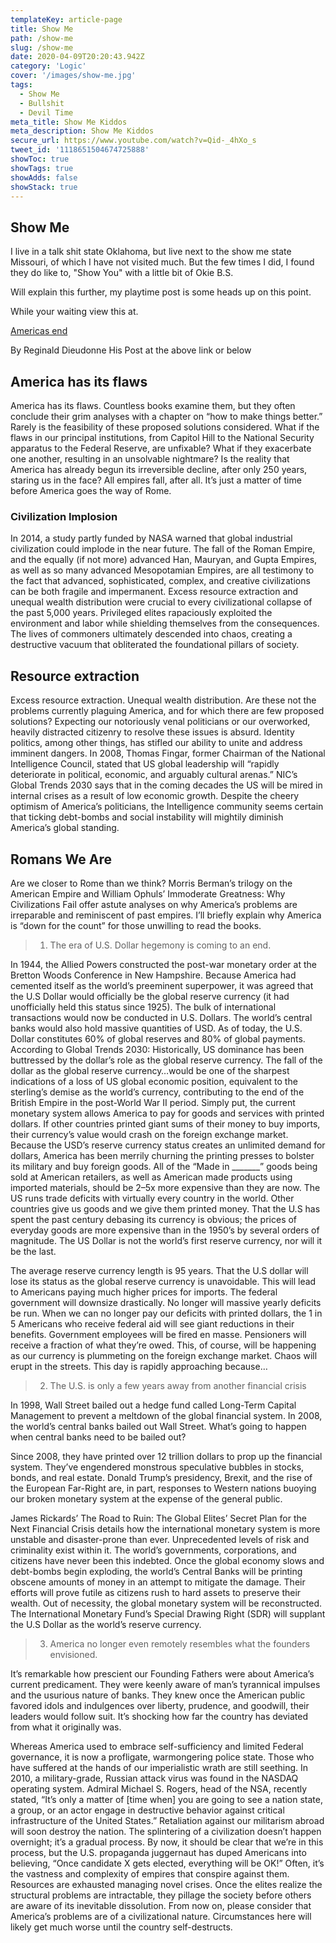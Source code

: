 ```yaml
---
templateKey: article-page
title: Show Me
path: /show-me
slug: /show-me
date: 2020-04-09T20:20:43.942Z
category: 'Logic'
cover: '/images/show-me.jpg'
tags:
  - Show Me
  - Bullshit
  - Devil Time
meta_title: Show Me Kiddos
meta_description: Show Me Kiddos
secure_url: https://www.youtube.com/watch?v=Qid-_4hXo_s
tweet_id: '1118651504674725888'
showToc: true  
showTags: true 
showAdds: false 
showStack: true
---
```


## Show Me

I live in a talk shit state Oklahoma, but live next to the show me state Missouri, of which I have not visited much. But the few times I did, I found they do like to, "Show You" with a little bit of Okie B.S.

Will explain this further, my playtime post is some heads up on this point.

While your waiting view this at.

[Americas end](https://medium.com/vandal-press/3-reasons-why-america-is-about-to-end-138b1e18bcf4)

By Reginald Dieudonne His Post at the above link or below

## America has its flaws

America has its flaws. Countless books examine them, but they often conclude their grim analyses with a chapter on “how to make things better.” Rarely is the feasibility of these proposed solutions considered.
What if the flaws in our principal institutions, from Capitol Hill to the National Security apparatus to the Federal Reserve, are unfixable? What if they exacerbate one another, resulting in an unsolvable nightmare? Is the reality that America has already begun its irreversible decline, after only 250 years, staring us in the face?
All empires fall, after all. It’s just a matter of time before America goes the way of Rome.

### Civilization Implosion

In 2014, a study partly funded by NASA warned that global industrial civilization could implode in the near future.
The fall of the Roman Empire, and the equally (if not more) advanced Han, Mauryan, and Gupta Empires, as well as so many advanced Mesopotamian Empires, are all testimony to the fact that advanced, sophisticated, complex, and creative civilizations can be both fragile and impermanent.
Excess resource extraction and unequal wealth distribution were crucial to every civilizational collapse of the past 5,000 years. Privileged elites rapaciously exploited the environment and labor while shielding themselves from the consequences. The lives of commoners ultimately descended into chaos, creating a destructive vacuum that obliterated the foundational pillars of society.

## Resource extraction

Excess resource extraction. Unequal wealth distribution. Are these not the problems currently plaguing America, and for which there are few proposed solutions? Expecting our notoriously venal politicians or our overworked, heavily distracted citizenry to resolve these issues is absurd. Identity politics, among other things, has stifled our ability to unite and address imminent dangers.
In 2008, Thomas Fingar, former Chairman of the National Intelligence Council, stated that US global leadership will “rapidly deteriorate in political, economic, and arguably cultural arenas.” NIC’s Global Trends 2030 says that in the coming decades the US will be mired in internal crises as a result of low economic growth. Despite the cheery optimism of America’s politicians, the Intelligence community seems certain that ticking debt-bombs and social instability will mightily diminish America’s global standing.

## Romans We Are

Are we closer to Rome than we think?
Morris Berman’s trilogy on the American Empire and William Ophuls’ Immoderate Greatness: Why Civilizations Fail offer astute analyses on why America’s problems are irreparable and reminiscent of past empires. I’ll briefly explain why America is “down for the count” for those unwilling to read the books.

> 1) The era of U.S. Dollar hegemony is coming to an end.

In 1944, the Allied Powers constructed the post-war monetary order at the Bretton Woods Conference in New Hampshire. Because America had cemented itself as the world’s preeminent superpower, it was agreed that the U.S Dollar would officially be the global reserve currency (it had unofficially held this status since 1925). The bulk of international transactions would now be conducted in U.S. Dollars. The world’s central banks would also hold massive quantities of USD. As of today, the U.S. Dollar constitutes 60% of global reserves and 80% of global payments.
According to Global Trends 2030:
Historically, US dominance has been buttressed by the dollar’s role as the global reserve currency. The fall of the dollar as the global reserve currency…would be one of the sharpest indications of a loss of US global economic position, equivalent to the sterling’s demise as the world’s currency, contributing to the end of the British Empire in the post-World War II period.
Simply put, the current monetary system allows America to pay for goods and services with printed dollars. If other countries printed giant sums of their money to buy imports, their currency’s value would crash on the foreign exchange market. Because the USD’s reserve currency status creates an unlimited demand for dollars, America has been merrily churning the printing presses to bolster its military and buy foreign goods.
All of the “Made in _______” goods being sold at American retailers, as well as American made products using imported materials, should be 2–5x more expensive than they are now. The US runs trade deficits with virtually every country in the world. Other countries give us goods and we give them printed money. That the U.S has spent the past century debasing its currency is obvious; the prices of everyday goods are more expensive than in the 1950’s by several orders of magnitude.
The US Dollar is not the world’s first reserve currency, nor will it be the last.

The average reserve currency length is 95 years. That the U.S dollar will lose its status as the global reserve currency is unavoidable. This will lead to Americans paying much higher prices for imports. The federal government will downsize drastically. No longer will massive yearly deficits be run.
When we can no longer pay our deficits with printed dollars, the 1 in 5 Americans who receive federal aid will see giant reductions in their benefits. Government employees will be fired en masse. Pensioners will receive a fraction of what they’re owed. This, of course, will be happening as our currency is plummeting on the foreign exchange market. Chaos will erupt in the streets. This day is rapidly approaching because…

> 2) The U.S. is only a few years away from another financial crisis

In 1998, Wall Street bailed out a hedge fund called Long-Term Capital Management to prevent a meltdown of the global financial system. In 2008, the world’s central banks bailed out Wall Street. What’s going to happen when central banks need to be bailed out?

Since 2008, they have printed over 12 trillion dollars to prop up the financial system. They’ve engendered monstrous speculative bubbles in stocks, bonds, and real estate. Donald Trump’s presidency, Brexit, and the rise of the European Far-Right are, in part, responses to Western nations buoying our broken monetary system at the expense of the general public.

James Rickards’ The Road to Ruin: The Global Elites’ Secret Plan for the Next Financial Crisis details how the international monetary system is more unstable and disaster-prone than ever. Unprecedented levels of risk and criminality exist within it. The world’s governments, corporations, and citizens have never been this indebted. Once the global economy slows and debt-bombs begin exploding, the world’s Central Banks will be printing obscene amounts of money in an attempt to mitigate the damage. Their efforts will prove futile as citizens rush to hard assets to preserve their wealth.
Out of necessity, the global monetary system will be reconstructed. The International Monetary Fund’s Special Drawing Right (SDR) will supplant the U.S Dollar as the world’s reserve currency.

> 3) America no longer even remotely resembles what the founders envisioned.

It’s remarkable how prescient our Founding Fathers were about America’s current predicament. They were keenly aware of man’s tyrannical impulses and the usurious nature of banks. They knew once the American public favored idols and indulgences over liberty, prudence, and goodwill, their leaders would follow suit. It’s shocking how far the country has deviated from what it originally was.

Whereas America used to embrace self-sufficiency and limited Federal governance, it is now a profligate, warmongering police state. Those who have suffered at the hands of our imperialistic wrath are still seething. In 2010, a military-grade, Russian attack virus was found in the NASDAQ operating system. Admiral Michael S. Rogers, head of the NSA, recently stated, “It’s only a matter of [time when] you are going to see a nation state, a group, or an actor engage in destructive behavior against critical infrastructure of the United States.”
Retaliation against our militarism abroad will soon destroy the nation.
The splintering of a civilization doesn’t happen overnight; it’s a gradual process. By now, it should be clear that we’re in this process, but the U.S. propaganda juggernaut has duped Americans into believing, “Once candidate X gets elected, everything will be OK!”
Often, it’s the vastness and complexity of empires that conspire against them. Resources are exhausted managing novel crises. Once the elites realize the structural problems are intractable, they pillage the society before others are aware of its inevitable dissolution.
From now on, please consider that America’s problems are of a civilizational nature. Circumstances here will likely get much worse until the country self-destructs.
